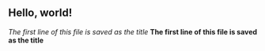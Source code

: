 ## Hello, world!

*The first line of this file is saved as the title*
**The first line of this file is saved as the title**
